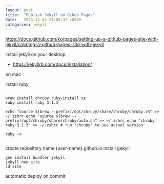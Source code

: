 ```yaml
---
layout: post
title:  "Publish Jekyll on Gihub Pages"
date:   2023-12-03 21:05:37 +0900
categories: jekyll
---
```


https://docs.github.com/ko/pages/setting-up-a-github-pages-site-with-jekyll/creating-a-github-pages-site-with-jekyll


install jekyll on your desktop
- https://jekyllrb.com/docs/installation/

on mac

install ruby
```

brew install chruby ruby-install xz
ruby-install ruby 3.1.3

echo "source $(brew --prefix)/opt/chruby/share/chruby/chruby.sh" >> ~/.zshrc echo "source $(brew --prefix)/opt/chruby/share/chruby/auto.sh" >> ~/.zshrc echo "chruby ruby-3.1.3" >> ~/.zshrc # run 'chruby' to see actual version

ruby -v


```

create repository name {user-name}.github.io
install gekyll
```
gem install bundler jekyll
jekyll new site
cd site

```


automatic deploy on commit